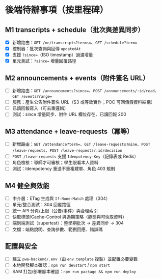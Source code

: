 # 後端待辦事項（按里程碑）

## M1 transcripts + schedule（批次與差異同步）
- [x] 新增路由：`GET /me/transcripts?terms=`、`GET /schedule?term=`
 - [x] 控制器：批次查詢與回傳 `updatedAt`
 - [x] 支援 `?since=`（ISO timestamp）過濾增量
 - [x] 單元測試：`?since=` 增量回覆路徑

## M2 announcements + events（附件簽名 URL）
- [ ] 新增路由：`GET /announcements?since=`、`POST /announcements/:id/read`、`GET /events?range=`
- [ ] 服務：產生公告附件簽名 URL（S3 或等效實作；POC 可回傳假資料結構）
- [ ] 已讀回報寫入（可去重邏輯）
- [ ] 測試：since 增量同步、附件 URL 欄位存在、已讀回報 200

## M3 attendance + leave-requests（冪等）
- [ ] 新增路由：`GET /attendance?term=`、`GET /leave-requests?mine`、`POST /leave-requests`、`POST /leave-requests/:id/decision`
- [ ] `POST /leave-requests` 支援 `Idempotency-Key`（記錄表或 Redis）
- [ ] 角色檢核：導師才可審核；學生限看本人資料
- [ ] 測試：Idempotency 重送不重複建單、角色 403 規則

## M4 健全與效能
- [ ] 中介層：ETag 生成與 `If-None-Match` 處理（304）
- [ ] 單元/整合測試：304 回覆路徑
- [ ] 統一 API 分頁/上限（公告/事件）與合理索引
- [ ] 快取標頭/Cache-Control 與過期策略（靜態與可快取資料）
- [ ] 端到端測試（supertest）：整學期批次 → 差異同步 → 304
- [ ] 文檔：端點說明、查詢參數、範例回應、錯誤碼

## 配置與安全
- [ ] 建立 `pwa-backend/.env`（由 `env.template` 複製）並配置必要變數
- [ ] 本地開發腳本確認：`npm run devstart` / `npm start`
- [ ] SAM 打包/部署腳本確認：`npm run package && npm run deploy`
